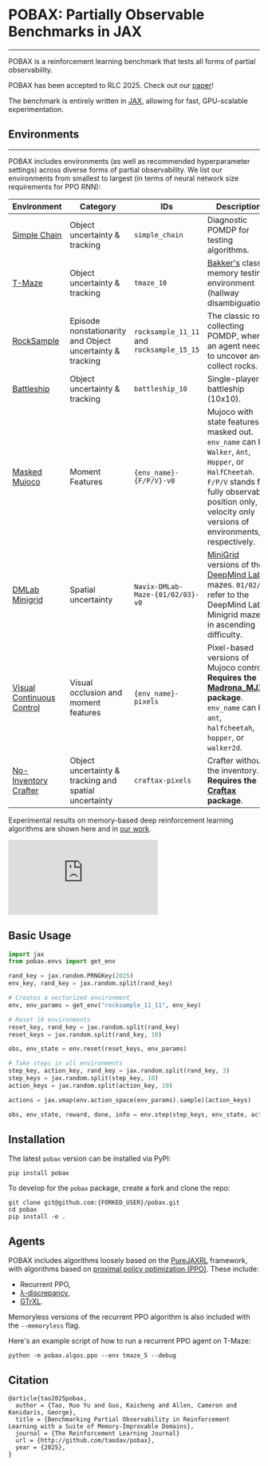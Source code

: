 # POBAX: Partially Observable Benchmarks in JAX
***
POBAX is a reinforcement learning benchmark that tests all forms of partial observability. 

POBAX has been accepted to RLC 2025. Check out our [paper](https://openreview.net/forum?id=HUTCbYOW5E)!

The benchmark is entirely written in [JAX](https://github.com/jax-ml/jax), allowing for fast, GPU-scalable experimentation.

## Environments
***
POBAX includes environments (as well as recommended hyperparameter settings) across diverse forms of partial observability. We list our environments from smallest to largest (in terms of neural network size requirements for PPO RNN):

| Environment | Category                                                  | IDs | Description                                                                                                                                                                                                        |
|---|-----------------------------------------------------------|---|--------------------------------------------------------------------------------------------------------------------------------------------------------------------------------------------------------------------|
| [Simple Chain](https://github.com/taodav/pobax/blob/main/pobax/envs/jax/simple_chain.py)           | Object uncertainty & tracking                             | `simple_chain` | Diagnostic POMDP for testing algorithms.                                                                                                                                                                           |
| [T-Maze](https://github.com/taodav/pobax/blob/main/pobax/envs/jax/tmaze.py)                        | Object uncertainty & tracking                             | `tmaze_10`                               | [Bakker's](https://papers.nips.cc/paper_files/paper/2001/hash/a38b16173474ba8b1a95bcbc30d3b8a5-Abstract.html) classic memory testing environment (hallway disambiguation).                                         |
| [RockSample](https://github.com/taodav/pobax/blob/main/pobax/envs/jax/rocksample.py)               | Episode nonstationarity and Object uncertainty & tracking | `rocksample_11_11` and `rocksample_15_15` | The classic rock collecting POMDP, where an agent needs to uncover and collect rocks.                                                                                                                              |
| [Battleship](https://github.com/taodav/pobax/blob/main/pobax/envs/jax/battleship.py)               | Object uncertainty & tracking                             | `battleship_10`                          | Single-player battleship (10x10).                                                                                                                                                                                  |
| [Masked Mujoco](https://github.com/taodav/pobax/blob/main/pobax/envs/__init__.py#L98)              | Moment Features                                           | `{env_name}-{F/P/V}-v0`                  | Mujoco with state features masked out. `env_name` can be `Walker`, `Ant`, `Hopper`, or `HalfCheetah`. `F/P/V` stands for fully observable, position only, or velocity only versions of environments, respectively. |
| [DMLab Minigrid](https://github.com/taodav/pobax/blob/main/pobax/envs/jax/navix_mazes.py)          | Spatial uncertainty                                       | `Navix-DMLab-Maze-{01/02/03}-v0`         | [MiniGrid](https://minigrid.farama.org/) versions of the [DeepMind Lab](https://github.com/google-deepmind/lab) mazes. `01/02/03` refer to the DeepMind Lab Minigrid mazes in ascending difficulty.                |
| [Visual Continuous Control]() | Visual occlusion and moment features                      | `{env_name}-pixels`                      | Pixel-based versions of Mujoco control. **Requires the [Madrona_MJX](https://github.com/shacklettbp/madrona_mjx) package**. `env_name` can be `ant`, `halfcheetah`, `hopper`, or `walker2d`.                       |
| [No-Inventory Crafter](https://github.com/taodav/pobax/blob/main/pobax/envs/__init__.py#L112)    | Object uncertainty & tracking and spatial uncertainty     | `craftax-pixels`                         | Crafter without the inventory. **Requires the [Craftax](https://github.com/MichaelTMatthews/Craftax) package**.                                                                                                    |

Experimental results on memory-based deep reinforcement learning algorithms are shown here and in [our work](https://openreview.net/forum?id=HUTCbYOW5E).

![Experimental results](https://github.com/taodav/pobax/tree/main/images/all_envs.pdf?raw=true)

## Basic Usage
```python
import jax
from pobax.envs import get_env

rand_key = jax.random.PRNGKey(2025)
env_key, rand_key = jax.random.split(rand_key)

# Creates a vectorized environment
env, env_params = get_env("rocksample_11_11", env_key)

# Reset 10 environments
reset_key, rand_key = jax.random.split(rand_key)
reset_keys = jax.random.split(rand_key, 10)

obs, env_state = env.reset(reset_keys, env_params)

# Take steps in all environments
step_key, action_key, rand_key = jax.random.split(rand_key, 3)
step_keys = jax.random.split(step_key, 10)
action_keys = jax.random.split(action_key, 10)

actions = jax.vmap(env.action_space(env_params).sample)(action_keys)

obs, env_state, reward, done, info = env.step(step_keys, env_state, actions, env_params)
```

## Installation

The latest `pobax` version can be installed via PyPI:
```shell
pip install pobax
```
To develop for the `pobax` package, create a fork and clone the repo:
```shell
git clone git@github.com:{FORKED_USER}/pobax.git
cd pobax
pip install -e .
```

## Agents

POBAX includes algorithms loosely based on the [PureJAXRL](https://github.com/luchris429/purejaxrl/tree/main/purejaxrl) framework, with algorithms based on [proximal policy optimization (PPO)](https://arxiv.org/abs/1707.06347). These include:
* Recurrent PPO,
* [λ-discrepancy](https://arxiv.org/abs/2407.07333),
* [GTrXL](https://arxiv.org/abs/1910.06764).

Memoryless versions of the recurrent PPO algorithm is also included with the `--memoryless` flag.

Here's an example script of how to run a recurrent PPO agent on T-Maze:
```shell
python -m pobax.algos.ppo --env tmaze_5 --debug
```

## Citation
```
@article{tao2025pobax,
  author = {Tao, Ruo Yu and Guo, Kaicheng and Allen, Cameron and Konidaris, George},
  title = {Benchmarking Partial Observability in Reinforcement Learning with a Suite of Memory-Improvable Domains},
  journal = {The Reinforcement Learning Journal}
  url = {http://github.com/taodav/pobax},
  year = {2025},
}
```
